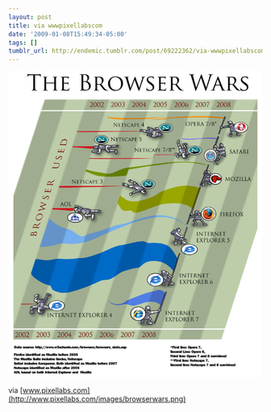 ```yaml
---
layout: post
title: via wwwpixellabscom
date: '2009-01-08T15:49:34-05:00'
tags: []
tumblr_url: http://endemic.tumblr.com/post/69222362/via-wwwpixellabscom
---
```

 ![](/tumblr_files/GozJ8yit3ihftg3ru2IgcOMRo1_1280.png)  

via [www.pixellabs.com](http://www.pixellabs.com/images/browserwars.png)

